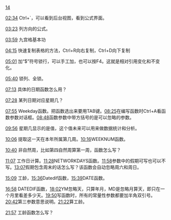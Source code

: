 [14](https://www.bilibili.com/video/BV1fe411N7cJ?p=14&vd_source=74872e41274c3d29495fcb0f1ba131bd)

[02:34](https://www.bilibili.com/video/BV1fe411N7cJ?p=14&vd_source=74872e41274c3d29495fcb0f1ba131bd#t=154.878336)
Ctrl+\`，可以看到后台视图，看到公式界面。

[03:23](https://www.bilibili.com/video/BV1fe411N7cJ?p=14&vd_source=74872e41274c3d29495fcb0f1ba131bd#t=203.009871)
列方向的公式。

[03:59](https://www.bilibili.com/video/BV1fe411N7cJ?p=14&vd_source=74872e41274c3d29495fcb0f1ba131bd#t=239.390444)
九宫格基本功

[04:15](https://www.bilibili.com/video/BV1fe411N7cJ?p=14&vd_source=74872e41274c3d29495fcb0f1ba131bd#t=255.894271)
快速复制表格的方法，Ctrl+R向右复制，Ctrl+D向下复制

[05:01](https://www.bilibili.com/video/BV1fe411N7cJ?p=14&vd_source=74872e41274c3d29495fcb0f1ba131bd#t=301.653819)
加“$”符号锁行，可以手工加，也可以按F4。这就是相对引用变化和不变化。

[05:40](https://www.bilibili.com/video/BV1fe411N7cJ?p=14&vd_source=74872e41274c3d29495fcb0f1ba131bd#t=340.530957)
锁列、全锁。

[07:13](https://www.bilibili.com/video/BV1fe411N7cJ?p=14&vd_source=74872e41274c3d29495fcb0f1ba131bd#t=433.470302)
具体的日期函数怎么用？

[07:28](https://www.bilibili.com/video/BV1fe411N7cJ?p=14&vd_source=74872e41274c3d29495fcb0f1ba131bd#t=448.531817)
某列日期对应星期几？

[07:55](https://www.bilibili.com/video/BV1fe411N7cJ?p=14&vd_source=74872e41274c3d29495fcb0f1ba131bd#t=475.17986)
Weekday函数。把函数选出来要用TAB键。[08:25](https://www.bilibili.com/video/BV1fe411N7cJ?p=14&vd_source=74872e41274c3d29495fcb0f1ba131bd#t=505.955285)在编写函数时Ctrl+A看函数参数对话框。[08:48](https://www.bilibili.com/video/BV1fe411N7cJ?p=14&vd_source=74872e41274c3d29495fcb0f1ba131bd#t=528.034938)函数参数中带方括号的是可以忽略的参数。

[09:56](https://www.bilibili.com/video/BV1fe411N7cJ?p=14&vd_source=74872e41274c3d29495fcb0f1ba131bd#t=596.974936)
星期几显示的是值，这个值未来可以用来做数据统计和分析。

[10:06](https://www.bilibili.com/video/BV1fe411N7cJ?p=14&vd_source=74872e41274c3d29495fcb0f1ba131bd#t=606.613821)
提取这一天在本年所属第几周。[10:16](https://www.bilibili.com/video/BV1fe411N7cJ?p=14&vd_source=74872e41274c3d29495fcb0f1ba131bd#t=616.592556)WEEKNUM函数。

[10:40](https://www.bilibili.com/video/BV1fe411N7cJ?p=14&vd_source=74872e41274c3d29495fcb0f1ba131bd#t=640.134952)
非自然周，比如第四自然周算第一周，函数怎么写？

[11:07](https://www.bilibili.com/video/BV1fe411N7cJ?p=14&vd_source=74872e41274c3d29495fcb0f1ba131bd#t=667.054233)
工作日计算。[11:28](https://www.bilibili.com/video/BV1fe411N7cJ?p=14&vd_source=74872e41274c3d29495fcb0f1ba131bd#t=688.822403)NETWORKDAYS函数。[11:58](https://www.bilibili.com/video/BV1fe411N7cJ?p=14&vd_source=74872e41274c3d29495fcb0f1ba131bd#t=718.610882)参数中的假期可写也可以不写。[13:07](https://www.bilibili.com/video/BV1fe411N7cJ?p=14&vd_source=74872e41274c3d29495fcb0f1ba131bd#t=787.511475)假期包含周末的话怎么写？该函数会自动忽略周六和周日。

[15:09](https://www.bilibili.com/video/BV1fe411N7cJ?p=14&vd_source=74872e41274c3d29495fcb0f1ba131bd#t=909.552036)
工龄，[15:36](https://www.bilibili.com/video/BV1fe411N7cJ?p=14&vd_source=74872e41274c3d29495fcb0f1ba131bd#t=936.363874)Datedif函数，[15:39](https://www.bilibili.com/video/BV1fe411N7cJ?p=14&vd_source=74872e41274c3d29495fcb0f1ba131bd#t=939.448226)DATE函数。

[16:58](https://www.bilibili.com/video/BV1fe411N7cJ?p=14&vd_source=74872e41274c3d29495fcb0f1ba131bd#t=1018.838306)
DATEDIF函数，[18:02](https://www.bilibili.com/video/BV1fe411N7cJ?p=14&vd_source=74872e41274c3d29495fcb0f1ba131bd#t=1082.561228)YM忽略天，只算年月，MD是忽略月算天，即只在一个月里看差多少天。[19:50](https://www.bilibili.com/video/BV1fe411N7cJ?p=14&vd_source=74872e41274c3d29495fcb0f1ba131bd#t=1190.013176)写函数时，所有的常量性参数都要加半角双引号。[20:42](https://www.bilibili.com/video/BV1fe411N7cJ?p=14&vd_source=74872e41274c3d29495fcb0f1ba131bd#t=1242.79165)第三参数意思说明。[21:22](https://www.bilibili.com/video/BV1fe411N7cJ?p=14&vd_source=74872e41274c3d29495fcb0f1ba131bd#t=1282.28772)算工龄。

[21:57](https://www.bilibili.com/video/BV1fe411N7cJ?p=14&vd_source=74872e41274c3d29495fcb0f1ba131bd#t=1317.113194)
工龄函数怎么写？